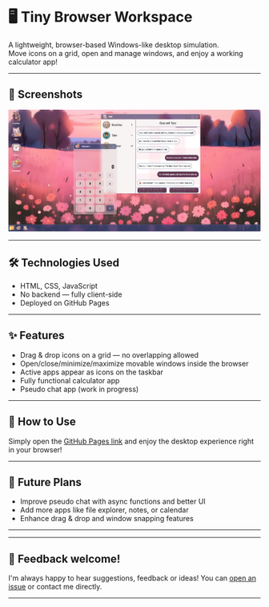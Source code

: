 # 🖥️ Tiny Browser Workspace

A lightweight, browser-based Windows-like desktop simulation.  
Move icons on a grid, open and manage windows, and enjoy a working calculator app!  

---

## 📸 Screenshots

![Different apps launched](screenshots/launchedSeveralApps.png)  


---

## 🛠 Technologies Used

- HTML, CSS, JavaScript  
- No backend — fully client-side  
- Deployed on GitHub Pages

---

## ✨ Features

- Drag & drop icons on a grid — no overlapping allowed  
- Open/close/minimize/maximize movable windows inside the browser  
- Active apps appear as icons on the taskbar  
- Fully functional calculator app  
- Pseudo chat app (work in progress)

---

## 🚀 How to Use

Simply open the [GitHub Pages link](https://roukorjerte.github.io/My-Tiny-Workspace/) and enjoy the desktop experience right in your browser!

---

## 🔮 Future Plans

- Improve pseudo chat with async functions and better UI  
- Add more apps like file explorer, notes, or calendar  
- Enhance drag & drop and window snapping features

---

---

## 💬 Feedback welcome!

I'm always happy to hear suggestions, feedback or ideas! You can [open an issue](https://github.com/roukorjerte/My-Tiny-Workspace/issues/new) or contact me directly.

---
